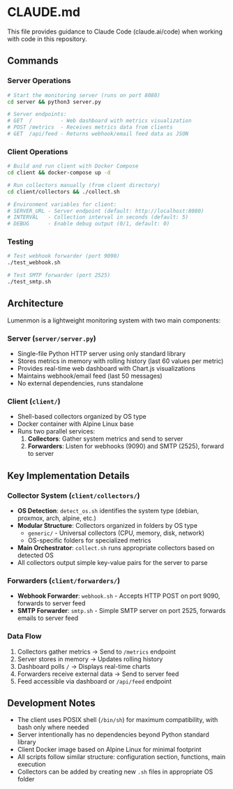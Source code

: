 # CLAUDE.md

This file provides guidance to Claude Code (claude.ai/code) when working with code in this repository.

## Commands

### Server Operations
```bash
# Start the monitoring server (runs on port 8080)
cd server && python3 server.py

# Server endpoints:
# GET  /         - Web dashboard with metrics visualization
# POST /metrics  - Receives metrics data from clients
# GET  /api/feed - Returns webhook/email feed data as JSON
```

### Client Operations
```bash
# Build and run client with Docker Compose
cd client && docker-compose up -d

# Run collectors manually (from client directory)
cd client/collectors && ./collect.sh

# Environment variables for client:
# SERVER_URL - Server endpoint (default: http://localhost:8080)
# INTERVAL   - Collection interval in seconds (default: 5)
# DEBUG      - Enable debug output (0/1, default: 0)
```

### Testing
```bash
# Test webhook forwarder (port 9090)
./test_webhook.sh

# Test SMTP forwarder (port 2525)
./test_smtp.sh
```

## Architecture

Lumenmon is a lightweight monitoring system with two main components:

### Server (`server/server.py`)
- Single-file Python HTTP server using only standard library
- Stores metrics in memory with rolling history (last 60 values per metric)
- Provides real-time web dashboard with Chart.js visualizations
- Maintains webhook/email feed (last 50 messages)
- No external dependencies, runs standalone

### Client (`client/`)
- Shell-based collectors organized by OS type
- Docker container with Alpine Linux base
- Runs two parallel services:
  1. **Collectors**: Gather system metrics and send to server
  2. **Forwarders**: Listen for webhooks (9090) and SMTP (2525), forward to server

## Key Implementation Details

### Collector System (`client/collectors/`)
- **OS Detection**: `detect_os.sh` identifies the system type (debian, proxmox, arch, alpine, etc.)
- **Modular Structure**: Collectors organized in folders by OS type
  - `generic/` - Universal collectors (CPU, memory, disk, network)
  - OS-specific folders for specialized metrics
- **Main Orchestrator**: `collect.sh` runs appropriate collectors based on detected OS
- All collectors output simple key-value pairs for the server to parse

### Forwarders (`client/forwarders/`)
- **Webhook Forwarder**: `webhook.sh` - Accepts HTTP POST on port 9090, forwards to server feed
- **SMTP Forwarder**: `smtp.sh` - Simple SMTP server on port 2525, forwards emails to server feed

### Data Flow
1. Collectors gather metrics → Send to `/metrics` endpoint
2. Server stores in memory → Updates rolling history
3. Dashboard polls `/` → Displays real-time charts
4. Forwarders receive external data → Send to server feed
5. Feed accessible via dashboard or `/api/feed` endpoint

## Development Notes

- The client uses POSIX shell (`/bin/sh`) for maximum compatibility, with bash only where needed
- Server intentionally has no dependencies beyond Python standard library
- Client Docker image based on Alpine Linux for minimal footprint
- All scripts follow similar structure: configuration section, functions, main execution
- Collectors can be added by creating new `.sh` files in appropriate OS folder